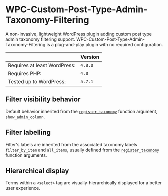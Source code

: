 # WPC-Custom-Post-Type-Admin-Taxonomy-Filtering
A non-invasive, lightweight WordPress plugin adding custom post type admin taxonomy filtering support. WPC-Custom-Post-Type-Admin-Taxonomy-Filtering is a plug-and-play plugin with no required configuration.

||Version|
|- |- |
|Requires at least WordPress:|`4.8.0`|
|Requires PHP:|`4.0`|
|Tested up to WordPress:|`5.7.1`|

## Filter visibility behavior
Default behavior inherited from the [`register_taxonomy`](https://developer.wordpress.org/reference/functions/register_taxonomy/#parameters) function argument, `show_admin_column`.

## Filter labelling
Filter's labels are inherited from the associated taxonomy labels `filter_by_item` and `all_items`, usually defined from the [`register_taxonomy`](https://developer.wordpress.org/reference/functions/register_taxonomy/#parameters) function arguments.

## Hierarchical display
Terms within a `<select>` tag are visually-hierarchically displayed for a better user experience.
